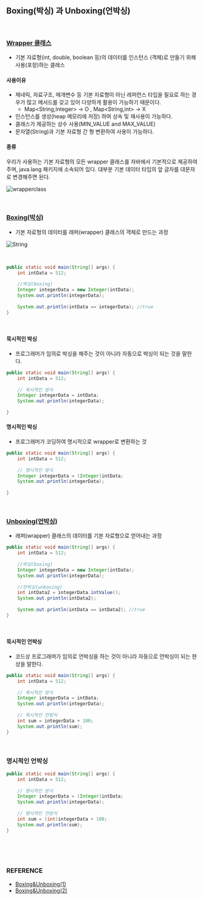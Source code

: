 ## Boxing(박싱) 과 Unboxing(언박싱)

<br/>

### <u>Wrapper 클래스</u>

* 기본 자료형(int, double, boolean 등)의 데이터를 인스턴스 (객체)로 만들기 위해 사용(포장)하는 클래스

#### 사용이유

* 제네릭, 자료구조, 매개변수 등 기본 자료형이 아닌 레퍼런스 타입을 필요로 하는 경우가 많고 메서드를 갖고 있어 다양하게 활용이 가능하기 때문이다. 
  * Map<String,Integer> → O  , Map<String,int> → X
*  인스턴스를 생성(heap 메모리에 저장) 하여 상속 및 재사용이 가능하다.
* 클래스가 제공하는 상수 사용(MIN_VALUE and MAX_VALUE)
* 문자열(String)과 기본 자료형 간 형 변환하여 사용이 가능하다.

#### 종류

우리가 사용하는 기본 자료형의 모든 wrapper 클래스를 자바에서 기본적으로 제공하여 주며, java.lang 패키지에 소속되어 있다. 대부분 기본 데이터 타입의 앞 글자를 대문자로 변경해주면 된다.

![wrapperclass](https://user-images.githubusercontent.com/61674527/110437423-b90fd780-80f8-11eb-9090-9fc7c4a647d8.png)

<br/>

### <u>Boxing(박싱)</u>

* 기본 자료형의 데이터를 래퍼(wrapper) 클래스의 객체로 만드는 과정

![String](https://user-images.githubusercontent.com/61674527/110447927-0fcede80-8104-11eb-9e8a-c384ab70bd74.png)

<br/>

~~~java
public static void main(String[] args) {
    int intData = 512;
    
    //박싱(boxing)
    Integer integerData = new Integer(intData);
    System.out.println(integerData);
    
    System.out.println(intData == integerData); //true
}
~~~

<br/>

#### 묵시적인 박싱

* 프로그래머가 임의로 박싱을 해주는 것이 아니라 자동으로 박싱이 되는 것을 말한다.

~~~java
public static void main(String[] args) {
    int intData = 512;
 
    // 묵시적인 방식
    Integer integerData = intData;
    System.out.println(integerData);
    
}
~~~

#### 명시적인 박싱

* 프로그래머가 코딩하여 명시적으로 wrapper로 변환하는 것

~~~java
public static void main(String[] args) {
    int intData = 512;
 
    // 명시적인 방식
    Integer integerData = (Integer)intData;
    System.out.println(integerData);
    
}
~~~

<br/>

### <u>Unboxing(언박싱)</u>

* 래퍼(wrapper) 클래스의 데이터를 기본 자료형으로 얻어내는 과정

~~~java
public static void main(String[] args) {
    int intData = 512;
    
    //박싱(boxing)
    Integer integerData = new Integer(intData);
    System.out.println(integerData);
    
    //언박싱(unboxing)
    int intData2 = integerData.intValue();
    System.out.println(intData2);
    
    System.out.println(intData == intData2); //true
}

~~~

<br/>

#### 묵시적인 언박싱

* 코드상 프로그래머가 임의로 언박싱을 하는 것이 아니라 자동으로 언박싱이 되는 현상을 말한다.

~~~java
public static void main(String[] args) {
    int intData = 512;
 
    // 묵시적인 방식
    Integer integerData = intData;
    System.out.println(integerData);
    
    // 묵시적인 언방식
    int sum = integerData + 100;
    System.out.println(sum);
}
~~~

<br/>

### 명시적인 언박싱

~~~java
public static void main(String[] args) {
    int intData = 512;
 
    // 명시적인 방식
    Integer integerData = (Integer)intData;
    System.out.println(integerData);
    
    // 명시적인 언방식
    int sum = (int)integerData + 100;
    System.out.println(sum);
}
~~~

<br/>

<br/>

<br/>

### REFERENCE

* [Boxing&Unboxing(1)](http://blog.naver.com/PostView.nhn?blogId=heartflow89&logNo=220975218499&redirect=Dlog&widgetTypeCall=true)
* [Boxing&Unboxing(2)](https://ktko.tistory.com/entry/%EC%9E%90%EB%B0%94-%EB%B0%95%EC%8B%B1boxing%EA%B3%BC-%EC%96%B8%EB%B0%95%EC%8B%B1unboxing)

